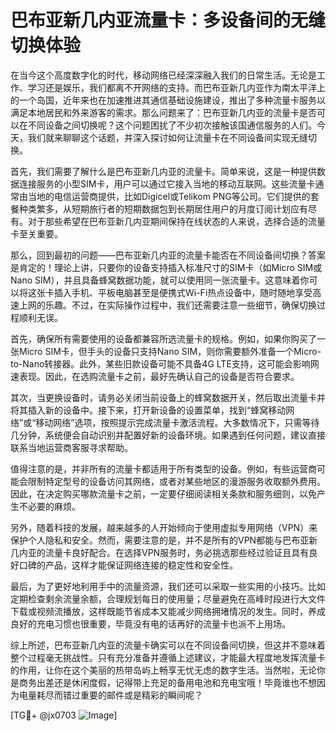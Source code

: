 # 巴布亚新几内亚流量卡：多设备间的无缝切换体验

在当今这个高度数字化的时代，移动网络已经深深融入我们的日常生活。无论是工作、学习还是娱乐，我们都离不开网络的支持。而巴布亚新几内亚作为南太平洋上的一个岛国，近年来也在加速推进其通信基础设施建设，推出了多种流量卡服务以满足本地居民和外来游客的需求。那么问题来了：巴布亚新几内亚的流量卡是否可以在不同设备之间切换呢？这个问题困扰了不少初次接触该国通信服务的人们。今天，我们就来聊聊这个话题，并深入探讨如何让流量卡在不同设备间实现无缝切换。

首先，我们需要了解什么是巴布亚新几内亚的流量卡。简单来说，这是一种提供数据连接服务的小型SIM卡，用户可以通过它接入当地的移动互联网。这些流量卡通常由当地的电信运营商提供，比如Digicel或Telikom PNG等公司。它们提供的套餐种类繁多，从短期旅行者的短期数据包到长期居住用户的月度订阅计划应有尽有。对于那些希望在巴布亚新几内亚期间保持在线状态的人来说，选择合适的流量卡至关重要。

那么，回到最初的问题——巴布亚新几内亚的流量卡能否在不同设备间切换？答案是肯定的！理论上讲，只要你的设备支持插入标准尺寸的SIM卡（如Micro SIM或Nano SIM），并且具备蜂窝数据功能，就可以使用同一张流量卡。这意味着你可以将这张卡插入手机、平板电脑甚至是便携式Wi-Fi热点设备中，随时随地享受高速上网的乐趣。不过，在实际操作过程中，我们还需要注意一些细节，确保切换过程顺利无误。

首先，确保所有需要使用的设备都兼容所选流量卡的规格。例如，如果你购买了一张Micro SIM卡，但手头的设备只支持Nano SIM，则你需要额外准备一个Micro-to-Nano转接器。此外，某些旧款设备可能不具备4G LTE支持，这可能会影响网速表现。因此，在选购流量卡之前，最好先确认自己的设备是否符合要求。

其次，当更换设备时，请务必关闭当前设备上的蜂窝数据开关，然后取出流量卡并将其插入新的设备中。接下来，打开新设备的设置菜单，找到“蜂窝移动网络”或“移动网络”选项，按照提示完成流量卡激活流程。大多数情况下，只需等待几分钟，系统便会自动识别并配置好新的设备环境。如果遇到任何问题，建议直接联系当地运营商客服寻求帮助。

值得注意的是，并非所有的流量卡都适用于所有类型的设备。例如，有些运营商可能会限制特定型号的设备访问其网络，或者对某些地区的漫游服务收取额外费用。因此，在决定购买哪款流量卡之前，一定要仔细阅读相关条款和服务细则，以免产生不必要的麻烦。

另外，随着科技的发展，越来越多的人开始倾向于使用虚拟专用网络（VPN）来保护个人隐私和安全。然而，需要注意的是，并不是所有的VPN都能与巴布亚新几内亚的流量卡良好配合。在选择VPN服务时，务必挑选那些经过验证且具有良好口碑的产品，这样才能保证网络连接的稳定性和安全性。

最后，为了更好地利用手中的流量资源，我们还可以采取一些实用的小技巧。比如定期检查剩余流量余额，合理规划每日的使用量；尽量避免在高峰时段进行大文件下载或视频流播放，这样既能节省成本又能减少网络拥堵情况的发生。同时，养成良好的充电习惯也很重要，毕竟没有电的话再好的流量卡也派不上用场。

综上所述，巴布亚新几内亚的流量卡确实可以在不同设备间切换，但这并不意味着整个过程毫无挑战性。只有充分准备并遵循上述建议，才能最大程度地发挥流量卡的作用，让你在这个美丽的热带岛屿上畅享无忧无虑的数字生活。当然啦，无论你是商务出差还是休闲度假，记得带上充足的备用电池和充电宝哦！毕竟谁也不想因为电量耗尽而错过重要的邮件或是精彩的瞬间呢？

[TG💪+ @jx0703 ![Image](https://github.com/user-attachments/assets/dbca1d08-cadb-493c-b0ec-ad6f7a83f270)]